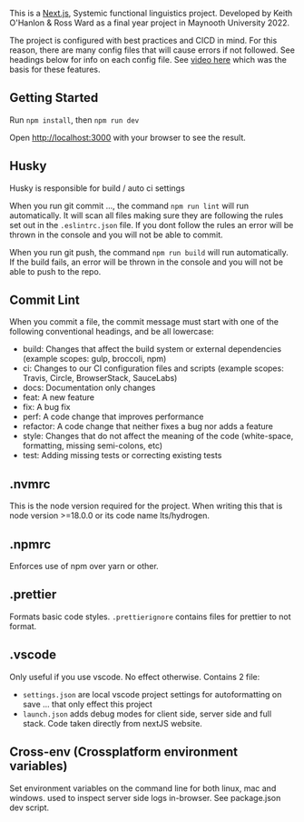 This is a [Next.js](https://nextjs.org/), Systemic functional linguistics project.
Developed by Keith O'Hanlon & Ross Ward as a final year project in Maynooth University 2022.

The project is configured with best practices and CICD in mind. For this reason, there are many config files that will cause errors if not followed. See headings below for info on each config file. See [video here](https://youtu.be/Iu5aZDqZt8E) which was the basis for these features.

## Getting Started

Run `npm install`, then `npm run dev`

Open [http://localhost:3000](http://localhost:3000) with your browser to see the result.

## Husky

Husky is responsible for build / auto ci settings

When you run git commit ..., the command `npm run lint` will run automatically. It will scan all files making sure they are following the rules set out in the `.eslintrc.json` file. If you dont follow the rules an error will be thrown in the console and you will not be able to commit.

When you run git push, the command `npm run build` will run automatically. If the build fails, an error will be thrown in the console and you will not be able to push to the repo.

## Commit Lint

When you commit a file, the commit message must start with one of the following conventional headings, and be all lowercase:

- build: Changes that affect the build system or external dependencies (example scopes: gulp, broccoli, npm)
- ci: Changes to our CI configuration files and scripts (example scopes: Travis, Circle, BrowserStack, SauceLabs)
- docs: Documentation only changes
- feat: A new feature
- fix: A bug fix
- perf: A code change that improves performance
- refactor: A code change that neither fixes a bug nor adds a feature
- style: Changes that do not affect the meaning of the code (white-space, formatting, missing semi-colons, etc)
- test: Adding missing tests or correcting existing tests

## .nvmrc

This is the node version required for the project. When writing this that is node version >=18.0.0 or its code name lts/hydrogen.

## .npmrc

Enforces use of npm over yarn or other.

## .prettier

Formats basic code styles. `.prettierignore` contains files for prettier to not format.

## .vscode

Only useful if you use vscode. No effect otherwise. Contains 2 file:

- `settings.json` are local vscode project settings for autoformatting on save ... that only effect this project
- `launch.json` adds debug modes for client side, server side and full stack. Code taken directly from nextJS website.

## Cross-env (Crossplatform environment variables)

Set environment variables on the command line for both linux, mac and windows. used to inspect server side logs in-browser. See package.json dev script.

